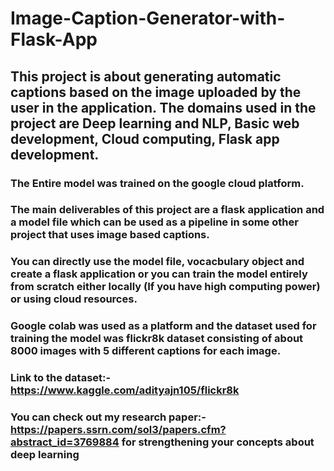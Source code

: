 # Image-Caption-Generator-with-Flask-App

## This project is about generating automatic captions based on the image uploaded by the user in the application. The domains used in the project are Deep learning and NLP, Basic web development, Cloud computing, Flask app development.

### The Entire model was trained on the google cloud platform.

### The main deliverables of this project are a flask application and a model file which can be used as a pipeline in some other project that uses image based captions.

### You can directly use the model file, vocacbulary object and create a flask application or you can train the model entirely from scratch either locally (If you have high computing power) or using cloud resources.

### Google colab was used as a platform and the dataset used for training the model was flickr8k dataset consisting of about 8000 images with 5 different captions for each image.

### Link to the dataset:- https://www.kaggle.com/adityajn105/flickr8k

### You can check out my research paper:- https://papers.ssrn.com/sol3/papers.cfm?abstract_id=3769884 for strengthening your concepts about deep learning
